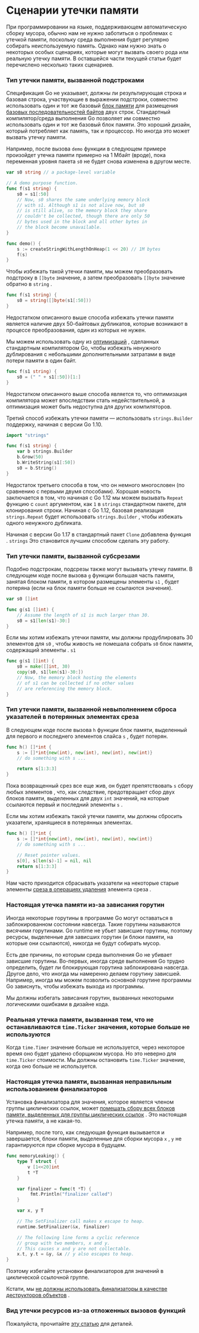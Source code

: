 # Сценарии утечки памяти

При программировании на языке, поддерживающем автоматическую сборку мусора, обычно нам не нужно заботиться о проблемах с утечкой памяти, поскольку среда выполнения будет регулярно собирать неиспользуемую память. Однако нам нужно знать о некоторых особых сценариях, которые могут вызвать своего рода или реальную утечку памяти. В оставшейся части текущей статьи будет перечислено несколько таких сценариев.

### Тип утечки памяти, вызванной подстроками

Спецификация Go не указывает, должны ли результирующая строка и базовая строка, участвующие в выражении подстроки, совместно использовать один и тот же базовый [блок памяти](https://go101.org/article/memory-block.html) для размещения [базовых последовательностей байтов](https://go101.org/article/string.html) двух строк. Стандартный компилятор/среда выполнения Go позволяет им совместно использовать один и тот же базовый блок памяти. Это хороший дизайн, который потребляет как память, так и процессор. Но иногда это может вызвать утечку памяти.

Например, после вызова `demo` функции в следующем примере произойдет утечка памяти примерно на 1 Мбайт (вроде), пока переменная уровня пакета `s0` не будет снова изменена в другом месте.

```go
var s0 string // a package-level variable

// A demo purpose function.
func f(s1 string) {
	s0 = s1[:50]
	// Now, s0 shares the same underlying memory block
	// with s1. Although s1 is not alive now, but s0
	// is still alive, so the memory block they share
	// couldn't be collected, though there are only 50
	// bytes used in the block and all other bytes in
	// the block become unavailable.
}

func demo() {
	s := createStringWithLengthOnHeap(1 << 20) // 1M bytes
	f(s)
}

```

Чтобы избежать такой утечки памяти, мы можем преобразовать подстроку в `[]byte` значение, а затем преобразовать `[]byte` значение обратно в `string` .

```go
func f(s1 string) {
	s0 = string([]byte(s1[:50]))
}

```

Недостатком описанного выше способа избежать утечки памяти является наличие двух 50-байтовых дубликатов, которые возникают в процессе преобразования, один из которых не нужен.

Мы можем использовать одну из [оптимизаций](https://go101.org/article/string.html#conversion-optimizations) , сделанных стандартным компилятором Go, чтобы избежать ненужного дублирования с небольшими дополнительными затратами в виде потери памяти в один байт.

```go
func f(s1 string) {
	s0 = (" " + s1[:50])[1:]
}

```

Недостатком описанного выше способа является то, что оптимизация компилятора может впоследствии стать недействительной, а оптимизация может быть недоступна для других компиляторов.

Третий способ избежать утечки памяти — использовать `strings.Builder` поддержку, начиная с версии Go 1.10.

```go
import "strings"

func f(s1 string) {
	var b strings.Builder
	b.Grow(50)
	b.WriteString(s1[:50])
	s0 = b.String()
}

```

Недостаток третьего способа в том, что он немного многословен (по сравнению с первыми двумя способами). Хорошая новость заключается в том, что начиная с Go 1.12 мы можем вызывать `Repeat` функцию с `count` аргументом, как `1` в `strings` стандартном пакете, для клонирования строки. Начиная с Go 1.12, базовая реализация `strings.Repeat` будет использовать `strings.Builder` , чтобы избежать одного ненужного дубликата.

Начиная с версии Go 1.17 в стандартный пакет `Clone` добавлена ​​функция . `strings` Это становится лучшим способом сделать эту работу.

### Тип утечки памяти, вызванной субсрезами

Подобно подстрокам, подсрезы также могут вызывать утечку памяти. В следующем коде после вызова `g` функции большая часть памяти, занятая блоком памяти, в котором размещены элементы `s1` , будет потеряна (если на блок памяти больше не ссылаются значения).

```go
var s0 []int

func g(s1 []int) {
	// Assume the length of s1 is much larger than 30.
	s0 = s1[len(s1)-30:]
}

```

Если мы хотим избежать утечки памяти, мы должны продублировать 30 элементов для `s0` , чтобы живость не помешала собрать `s0` блок памяти, содержащий элементы . `s1`

```go
func g(s1 []int) {
	s0 = make([]int, 30)
	copy(s0, s1[len(s1)-30:])
	// Now, the memory block hosting the elements
	// of s1 can be collected if no other values
	// are referencing the memory block.
}

```

### Тип утечки памяти, вызванной невыполнением сброса указателей в потерянных элементах среза

В следующем коде после вызова `h` функции блок памяти, выделенный для первого и последнего элементов слайса `s` , будет потерян.

```go
func h() []*int {
	s := []*int{new(int), new(int), new(int), new(int)}
	// do something with s ...

	return s[1:3:3]
}

```

Пока возвращенный срез все еще жив, он будет препятствовать `s` сбору любых элементов , что, как следствие, предотвращает сбор двух блоков памяти, выделенных для двух `int` значений, на которые ссылаются первый и последний элементы `s` .

Если мы хотим избежать такой утечки памяти, мы должны сбросить указатели, хранящиеся в потерянных элементах.

```go
func h() []*int {
	s := []*int{new(int), new(int), new(int), new(int)}
	// do something with s ...

	// Reset pointer values.
	s[0], s[len(s)-1] = nil, nil
	return s[1:3:3]
}

```

Нам часто приходится сбрасывать указатели на некоторые старые элементы [среза в операциях удаления](https://go101.org/article/container.html#slice-manipulations) элемента среза .

### Настоящая утечка памяти из-за зависания горутин

Иногда некоторые горутины в программе Go могут оставаться в заблокированном состоянии навсегда. Такие горутины называются висячими горутинами. Go runtime не убьет зависшие горутины, поэтому ресурсы, выделенные для зависших горутин (и блоки памяти, на которые они ссылаются), никогда не будут собирать мусор.

Есть две причины, по которым среда выполнения Go не убивает зависшие горутины. Во-первых, иногда среде выполнения Go трудно определить, будет ли блокирующая горутина заблокирована навсегда. Другое дело, что иногда мы намеренно делаем горутину зависшей. Например, иногда мы можем позволить основной горутине программы Go зависнуть, чтобы избежать выхода из программы.

Мы должны избегать зависания горутин, вызванных некоторыми логическими ошибками в дизайне кода.

### Реальная утечка памяти, вызванная тем, что не останавливаются `time.Ticker` значения, которые больше не используются

Когда `time.Timer` значение больше не используется, через некоторое время оно будет удалено сборщиком мусора. Но это неверно для `time.Ticker` стоимости. Мы должны остановить `time.Ticker` значение, когда оно больше не используется.

### Настоящая утечка памяти, вызванная неправильным использованием финализаторов

Установка финализатора для значения, которое является членом группы циклических ссылок, может [помешать сбору всех блоков памяти, выделенных для группы циклических ссылок](https://golang.org/pkg/runtime/#SetFinalizer) . Это настоящая утечка памяти, а не какая-то.

Например, после того, как следующая функция вызывается и завершается, блоки памяти, выделенные для сборки мусора `x` , `y` не гарантируются при сборке мусора в будущем.

```go
func memoryLeaking() {
	type T struct {
		v [1<<20]int
		t *T
	}

	var finalizer = func(t *T) {
		 fmt.Println("finalizer called")
	}

	var x, y T

	// The SetFinalizer call makes x escape to heap.
	runtime.SetFinalizer(&x, finalizer)

	// The following line forms a cyclic reference
	// group with two members, x and y.
	// This causes x and y are not collectable.
	x.t, y.t = &y, &x // y also escapes to heap.
}

```

Поэтому избегайте установки финализаторов для значений в циклической ссылочной группе.

Кстати, мы [не должны использовать финализаторы в качестве деструкторов объектов](https://go101.org/article/unofficial-faq.html#finalizers) .

### Вид утечки ресурсов из-за отложенных вызовов функций

Пожалуйста, прочитайте [эту статью](https://go101.org/article/defer-more.html#kind-of-resource-leaking) для деталей.

